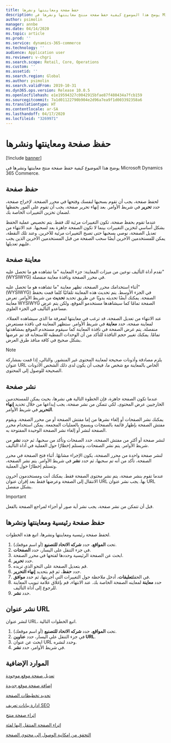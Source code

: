 ```yaml
---
title: حفظ صفحة ومعاينتها ونشرها
description: يوضح هذا الموضوع كيفية حفظ صفحة منتج معاينتها ونشرها في Microsoft Dynamics 365 Commerce.
author: psimolin
manager: annbe
ms.date: 04/14/2020
ms.topic: article
ms.prod: ''
ms.service: dynamics-365-commerce
ms.technology: ''
audience: Application user
ms.reviewer: v-chgri
ms.search.scope: Retail, Core, Operations
ms.custom: ''
ms.assetid: ''
ms.search.region: Global
ms.author: psimolin
ms.search.validFrom: 2019-10-31
ms.dyn365.ops.version: Release 10.0.5
ms.openlocfilehash: e1e19594327c0042915bfae87f480434a7fcb159
ms.sourcegitcommit: 7a1d01122790b904e2d96a7ea9f1d003392358a6
ms.translationtype: HT
ms.contentlocale: ar-SA
ms.lasthandoff: 04/17/2020
ms.locfileid: "3269971"
---
```

# <a name="save-preview-and-publish-a-page"></a>حفظ صفحة ومعاينتها ونشرها

[!include [banner](includes/banner.md)]

يوضح هذا الموضوع كيفية حفظ صفحة منتج معاينتها ونشرها في Microsoft Dynamics 365 Commerce.

## <a name="save-a-page"></a>حفظ صفحة

لحفظ صفحة، يجب أن تقوم بسحبها لنفسك وفتحها في محرر الصفحة. لإخراج صفحة، حدد **تحرير** في شريط الأوامر. بعد إنهاء تحرير صفحة، يجب أن تقوم على الفور بحفظها لضمان تخزين التغييرات الخاصة بك.

عندما تقوم بحفظ صفحة، تكون التغييرات مرئية لك فقط. يتم تخصيص عملية الحفظ بشكل أساسي لتخزين التغييرات بينما لا تكون الصفحة جاهزة بعد لسحبها. عند الانتهاء من تعديل الصفحة، نوصي بسحبها حتى تصبح التغييرات مرئية للآخرين. وعند تلك النقطة، يمكن للمستخدمين الآخرين أيضًا سحب الصفحة من قبل المستخدمين الآخرين الذين يجب عليهم تعديلها.

## <a name="preview-a-page"></a>معاينة صفحة

تقدم أداة التأليف نوعين من ميزات المعاينة: جزء المعاينة "ما تشاهده هو ما تحصل عليه" (WYSIWYG) في محرر الصفحة ونافذة معاينة منفصلة.

أثناء استخدامك محرر الصفحة، تظهر معاينة "ما تشاهده هو ما تحصل عليه" (WYSIWYG) في الجزء الأوسط. يتم تحديث هذه المعاينة تلقائيًا كلما قمت بحفظ الصفحة. يمكنك أيضًا تحديثه يدويًا عن طريق تحديد **تحديث** من شريط الأوامر. تعرض معاينة WYSIWYG الصفحة تمامًا كما سيشاهدها مستخدمو الموقع، ولكن يتم عرض مساعدو التأليف في الجزء العلوي.

عند الانتهاء من تعديل الصفحة، قد ترغب في معاينتها لمعرفة ما الذي سيشاهده العملاء. لمعاينة صفحة، حدد **معاينة** في شريط الأوامر. ستظهر المعاينة في نافذة مستعرض منفصلة. يتم عرض الصفحة في نافذة المعاينة كما سيقوم مستخدم الموقع بمشاهدتها تمامًا. يمكنك تغيير حجم النافذة للتأكد من أن الوحدات النمطية للاستجابة قد تم عرضها بشكل صحيح في كافة منافذ طرق العرض.

> [!NOTE]
> يلزم مصادقة وأذونات صحيحة لمعاينة المحتوى غير المنشور. والتالي، إذا قمت بمشاركة عنوان URL الخاص بالمعاينة مع شخص ما، فيجب أن يكون لدى ذلك الشخص الأذونات الصحيحة للوصول إلى المحتوى.

## <a name="publish-a-page"></a>نشر صفحة

عندما تكون الصفحة جاهزة، فإن الخطوة التالية هي نشرها، بحيث يمكن للمستخدمين الخارجيين عرض المحتوى. لكي تتمكن من نشر صفحة، يجب إيداعها من خلال تحديد **إنهاء التحرير** في شريط الأوامر.

يمكنك نشر الصفحات أو إلغاء نشرها من إما مفتش الصفحة أو من محرر الصفحة. ويقوم مفتش الصفحة بإظهار قائمة بالصفحات ويسمح بالعمليات المجمعة. يمكن استخدام محرر الصفحة لنشر أو إلغاء نشر الصفحة الوحيدة المفتوحة به.

لنشر صفحة أو أكثر من مفتش الصفحة، حدد الصفحات وتأكد من سحبها، ثم حدد **نشر** من شريط الأوامر. يتم نشر الصفحات، وتستلم إخطارًا حول العملية في أداة التأليف.

لنشر صفحة واحدة من محرر الصفحة، يكون الإجراء مشابهًا. أثناء فتح الصفحة في محرر الصفحة، تأكد من أنه تم سحبها، ثم حدد **نشر** في شريط الأوامر. يتم نشر الصفحة، وتستلم إخطارًا حول العملية.

عندما تقوم بنشر صفحة، يتم نشر محتوى الصفحة فقط. يمكنك أنت ومستخدمون آخرون الانتقال إلى الصفحة وعرضها فقط بعد إقران عنوان URL بها. يجب نشر عنوان URL بشكل منفصل.

> [!IMPORTANT]
> قبل أن تتمكن من نشر صفحة، يجب نشر أية صور أو أجزاء لمراجع الصفحة بالفعل.

## <a name="save-preview-and-publish-a-home-page"></a>حفظ صفحة رئيسية ومعاينتها ونشرها

لحفظ صفحة رئيسية ومعاينتها ونشرها، اتبع هذه الخطوات.

1. تحت **المواقع**، حدد **شركه الاتحاد للتصنيع** (أو اسم موقعك).
1. في جزء التنقل على اليسار، حدد **الصفحات**.
1. ابحث عن الصفحة الرئيسية وحددها لفتحها في محرر الصفحة.
1. حدد **تحرير**.
1. قم بتعديل الصفحة على النحو الذي تريده.
1. حدد **حفظ**، ثم قم بتحديد **إنهاء التحرير**.
1. في الحقل**تعليقات**، أدخل ملاحظة حول التغييرات التي أجريتها، ثم حدد **موافق**.
1. حدد **معاينة** لمعاينه الصفحة الخاصة بك. عند الانتهاء، قم بإغلاق علامة تبويب المعاينة للرجوع إلى أداة التأليف.
1. حدد **نشر**.

## <a name="publish-a-url"></a>نشر عنوان URL

لنشر عنوان URL، اتبع الخطوات التالية.

1. تحت **المواقع**، حدد **شركه الاتحاد للتصنيع** (أو اسم موقعك).
1. في جزء التنقل علي اليسار، حدد **عناوين URL**.
1. ابحث عن عنوان URL وحدد لنشره.
1. في شريط الأوامر، حدد **نشر**.

## <a name="additional-resources"></a>الموارد الإضافية

[تعديل صفحة موقع موجودة](modify-existing-page.md)

[إضافة صفحة موقع جديدة](add-new-page.md)

[تحديد تخطيطات الصفحة](select-page-layouts.md)

[إدارة بيانات تعريف SEO](manage-seo-metadata.md)

[إثراء صفحة منتج](enrich-product-page.md)

[إثراء الصفحة المنتقل إليها‬ لفئة](enrich-category-page.md)

[التحقق من إمكانية الوصول إلى محتوي الصفحة](verify-accessibility.md)
